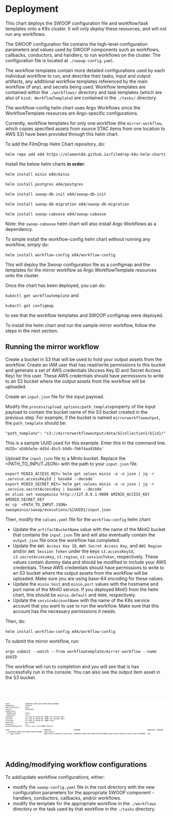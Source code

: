# Deployment

This chart deploys the SWOOP configuration file and workflow/task templates onto a K8s cluster. It will only _deploy_ these resources, and will not _run_ any workflows.

The SWOOP configuration file contains the high-level configuration parameters and values used by SWOOP components such as workflows, callbacks, conductors, and handlers, to run workflows on the cluster. The configuration file is located at `./swoop-config.yaml`.

The workflow templates contain more detailed configurations used by each individual workflow to run, and describe their tasks, input and output artifacts, any additional workflow templates referenced by the main workflow (if any), and secrets being used. Workflow templates are contained within the `./workflows/` directory and task templates (which are also of `kind: WorkflowTemplate`) are contained in the `./tasks/` directory.

The workflow-config helm chart uses Argo Workflows since the WorkflowTemplate resources are Argo-specific configurations.

Currently, workflow templates for only one workflow (the `mirror-workflow`, which copies specified assets from source STAC items from one location to AWS S3) have been provided through this helm chart.

To add the FilmDrop Helm Chart repository, do:

`helm repo add e84 https://element84.github.io/filmdrop-k8s-helm-charts`

Install the below helm charts **in order**:

`helm install minio e84/minio`

`helm install postgres e84/postgres`

`helm install swoop-db-init e84/swoop-db-init`

`helm install swoop-db-migration e84/swoop-db-migration`

`helm install swoop-caboose e84/swoop-caboose`

Note: the `swoop-caboose` helm chart will also install Argo Workflows as a dependency.

To simple install the workflow-config helm chart without running any workflow, simply do:

`helm install workflow-config e84/workflow-config`

This will deploy the Swoop configuration file as a configmap and the templates for the mirror workflow as Argo WorkflowTemplate resources onto the cluster.

Once the chart has been deployed, you can do:

`kubectl get workflowtemplate` and

`kubectl get configmap`

to see that the workflow templates and SWOOP configmap were deployed.

To install the helm chart _and_ run the sample mirror workflow, follow the steps in the next section.

## Running the mirror workflow

Create a bucket in S3 that will be used to hold your output assets from the workflow. Create an IAM user that has read/write permissions to this bucket and generate a set of AWS credentials (Access Key ID and Secret Access Key) for this user. These AWS credentials should have permissions to write to an S3 bucket where the output assets from the workflow will be uploaded.

Create an `input.json` file for the input payload.

Modify the `process/upload_options/path_template`property of the input payload to contain the bucket name of the S3 bucket created in the previous step. For example, if the bucket is named `mirrorworkflowoutput`, the `path_template` should be:

`"path_template": "s3://mirrorworkflowoutput/data/${collection}/${id}/"`

This is a sample UUID used for this example. Enter this in the command line.
`UUID='a5db5e5e-4d5d-45c5-b9db-fb6f4aa93b0a'`

Upload the `input.json` file to a MinIo bucket. Replace the <PATH_TO_INPUT.JSON> with the path to your `input.json` file.

```
export MINIO_ACCESS_KEY=`helm get values minio -a -o json | jq -r .service.accessKeyId | base64 --decode`
export MINIO_SECRET_KEY=`helm get values minio -a -o json | jq -r .service.secretAccessKey | base64 --decode`
mc alias set swoopminio http://127.0.0.1:9000 $MINIO_ACCESS_KEY $MINIO_SECRET_KEY
mc cp  <PATH_TO_INPUT.JSON> swoopminio/swoop/executions/${UUID}/input.json
```

Then, modify the `values.yaml` file for the `workflow-config` helm chart:

- Update the `artifactBucketName` value with the name of the MinIO bucket that contains the `input.json` file and will also eventually contain the `output.json` file once the workflow has completed.
- Update the `AWS Access Key ID`, `AWS Secret Access Key`, and `AWS Region` and/or `AWS Session Token` under the keys `s3.accessKeyId`, `s3.secretAccessKey`, `s3.region`, `s3.sessionToken`, respectively. These values contain dummy data and should be modified to include your AWS credentials. These AWS credentials should have permissions to write to an S3 bucket where the output assets from the workflow will be uploaded. Make sure you are using base-64 encoding for these values.
- Update the `minio.host` and `minio.port` values with the hostname and port name of the MinIO service. If you deployed MinIO from the helm chart, this should be `minio.default` and `9000`, respectively.
- Update the `serviceAccountName` with the name of the K8s service account that you want to use to run the workflow. Make sure that this account has the necessary permissions it needs.

Then, do:

`helm install workflow-config e84/workflow-config`

To submit the mirror workflow, run:

`argo submit --watch --from workflowtemplate/mirror-workflow --name $UUID`

The workflow will run to completion and you will see that is has successfully run in the console. You can also see the output item asset in the S3 bucket.

<br></br>
<p align="center">
  <img src="../../images/mirror-workflow-output.png" alt="Mirror workflow output" width="1000">
</p>
<br></br>

## Adding/modifying workflow configurations

To add/update workflow configurations, either:

- modify the `swoop-config.yaml` file in the root directory with the new configuration parameters for the appropriate SWOOP component - handlers, conductors, callbacks, and/or workflows.
- modify the template for the appropriate workflow in the `./workflows` directory or the task used by that workflow in the `./tasks` directory.
